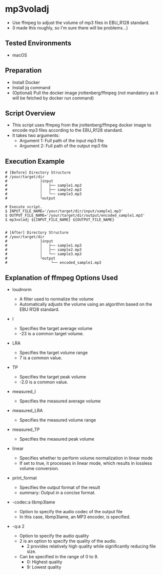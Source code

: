 # mp3voladj
* Use ffmpeg to adjust the volume of mp3 files in EBU_R128 standard.
* (I made this roughly, so I'm sure there will be problems...)

## Tested Environments
* macOS

## Preparation
* Install Docker
* Install jq command
* (Optional) Pull the docker image jrottenberg/ffmpeg (not mandatory as it will be fetched by docker run command)

## Script Overview
* This script uses ffmpeg from the jrottenberg/ffmpeg docker image to encode mp3 files according to the EBU_R128 standard.
* It takes two arguments:
    * Argument 1: Full path of the input mp3 file
    * Argument 2: Full path of the output mp3 file

## Execution Example

```
# [Before] Directory Structure
# /your/target/dir
#               ├input
#               │   ├── sample1.mp3
#               │   ├── sample2.mp3
#               │   └── sample3.mp3
#               └output

# Execute script.
$ INPUT_FILE_NAME='/your/target/dir/input/sample1.mp3'
$ OUTPUT_FILE_NAME='/your/target/dir/output/encoded_sample1.mp3'
$ mp3voladj ${INPUT_FILE_NAME} ${OUTPUT_FILE_NAME}


# [After] Directory Structure
# /your/target/dir
#               ├input
#               │   ├── sample1.mp3
#               │   ├── sample2.mp3
#               │   └── sample3.mp3
#               └output
#                    └── encoded_sample1.mp3
```

## Explanation of ffmpeg Options Used
* loudnorm
    * A filter used to normalize the volume
    * Automatically adjusts the volume using an algorithm based on the EBU R128 standard.
* I
    * Specifies the target average volume
    * -23 is a common target volume.
* LRA
    * Specifies the target volume range
    * 7 is a common value.
* TP
    * Specifies the target peak volume
    * -2.0 is a common value.
* measured_I
    * Specifies the measured average volume
* measured_LRA
    * Specifies the measured volume range
* measured_TP
    * Specifies the measured peak volume
* linear
    * Specifies whether to perform volume normalization in linear mode
    * If set to true, it processes in linear mode, which results in lossless volume conversion.
* print_format
    * Specifies the output format of the result
    * summary: Output in a concise format.

* -codec:a libmp3lame
    * Option to specify the audio codec of the output file
    * In this case, libmp3lame, an MP3 encoder, is specified.
* -q:a 2
    * Option to specify the audio quality
    * 2 is an option to specify the quality of the audio.
        * 2 provides relatively high quality while significantly reducing file size.
    * Can be specified in the range of 0 to 9.
        * 0: Highest quality
        * 9: Lowest quality
